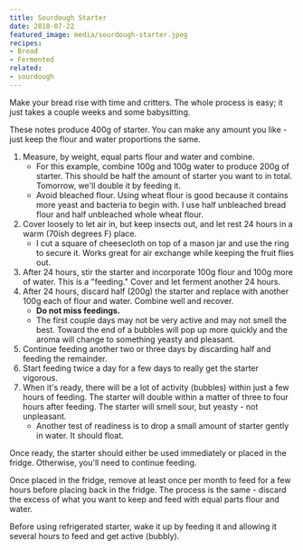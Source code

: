 ```yaml
---
title: Sourdough Starter
date: 2018-07-22
featured_image: media/sourdough-starter.jpeg
recipes:
- Bread
- Fermented
related:
- sourdough
---
```


Make your bread rise with time and critters. The whole process is easy; it just takes a couple weeks and some babysitting.

These notes produce 400g of starter. You can make any amount you like - just keep the flour and water proportions the same.

1. Measure, by weight, equal parts flour and water and combine.
    * For this example, combine 100g and 100g water to produce 200g of starter. This should be half the amount of starter you want to in total. Tomorrow, we'll double it by feeding it.
    * Avoid bleached flour. Using wheat flour is good because it contains more yeast and bacteria to begin with. I use half unbleached bread flour and half unbleached whole wheat flour.
2. Cover loosely to let air in, but keep insects out, and let rest 24 hours in a warm (70ish degrees F) place.
    * I cut a square of cheesecloth on top of a mason jar and use the ring to secure it. Works great for air exchange while keeping the fruit flies out.
3. After 24 hours, stir the starter and incorporate 100g flour and 100g more of water. This is a "feeding." Cover and let ferment another 24 hours.
4. After 24 hours, discard half (200g) the starter and replace with another 100g each of flour and water. Combine well and recover.
    * **Do not miss feedings.**
    * The first couple days may not be very active and may not smell the best. Toward the end of a bubbles will pop up more quickly and the aroma will change to something yeasty and pleasant.
5. Continue feeding another two or three days by discarding half and feeding the remainder.
6. Start feeding twice a day for a few days to really get the starter vigorous.
7. When it's ready, there will be a lot of activity (bubbles) within just a few hours of feeding. The starter will double within a matter of three to four hours after feeding. The starter will smell sour, but yeasty - not unpleasant.
    * Another test of readiness is to drop a small amount of starter gently in water. It should float.

Once ready, the starter should either be used immediately or placed in the fridge. Otherwise, you'll need to continue feeding.

Once placed in the fridge, remove at least once per month to feed for a few hours before placing back in the fridge. The process is the same - discard the excess of what you want to keep and feed with equal parts flour and water.

Before using refrigerated starter, wake it up by feeding it and allowing it several hours to feed and get active (bubbly).
